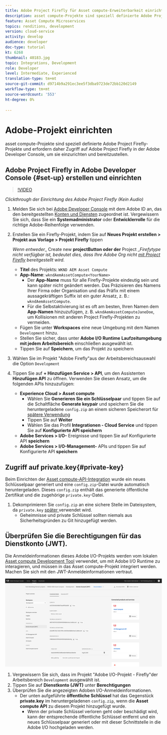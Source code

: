 ```yaml
---
title: Adobe Project Firefly für Asset compute-Erweiterbarkeit einrichten
description: asset compute-Projekte sind speziell definierte Adobe Project Firefly-Projekte und erfordern daher Zugriff auf Adobe Project Firefly in der Adobe Developer Console, um sie einzurichten und bereitzustellen.
feature: Asset Compute Microservices
topics: renditions, development
version: cloud-service
activity: develop
audience: developer
doc-type: tutorial
kt: 6268
thumbnail: 40183.jpg
topic: Integrations, Development
role: Developer
level: Intermediate, Experienced
translation-type: tm+mt
source-git-commit: d9714b9a291ec3ee5f3dba9723de72bb120d2149
workflow-type: tm+mt
source-wordcount: '553'
ht-degree: 0%

---
```



# Adobe-Projekt einrichten

asset compute-Projekte sind speziell definierte Adobe Project Firefly-Projekte und erfordern daher Zugriff auf Adobe Project Firefly in der Adobe Developer Console, um sie einzurichten und bereitzustellen.

## Adobe Project Firefly in Adobe Developer Console {#set-up} erstellen und einrichten

>[!VIDEO](https://video.tv.adobe.com/v/40183/?quality=12&learn=on)

_Clickthrough der Einrichtung des Adobe Project Firefly (Kein Audio)_

1. Melden Sie sich bei [Adobe Developer Console](https://console.adobe.io) mit dem Adobe ID an, das den bereitgestellten [Konten und Diensten](./accounts-and-services.md) zugeordnet ist. Vergewissern Sie sich, dass Sie ein __Systemadministrator__ oder __Entwicklerrolle__ für die richtige Adobe-Reihenfolge verwenden.
1. Erstellen Sie ein Firefly-Projekt, indem Sie auf __Neues Projekt erstellen > Projekt aus Vorlage > Projekt Firefly__ tippen

   _Wenn entweder__ Create new __projectButton oder der__ Project __Firefytype nicht verfügbar ist, bedeutet dies, dass Ihre Adobe Org nicht  [mit Project Firefly](#request-adobe-project-firefly) bereitgestellt wird._

   + __Titel__ des Projekts:  `WKND AEM Asset Compute`
   + __App-Name__:  `wkndAemAssetCompute<YourName>`
      + Der __App-Name__ muss für alle Firefly-Projekte eindeutig sein und kann später nicht geändert werden. Das Präzisieren des Namens Ihrer Firma oder Organisation und das Präfix mit einem aussagekräftigen Suffix ist ein guter Ansatz, z. B.: `wkndAemAssetCompute`.
      + Für die Selbstaktivierung ist es oft am besten, Ihren Namen dem __App-Namen__ hinzuzufügen, z. B. `wkndAemAssetComputeJaneDoe`, um Kollisionen mit anderen Project Firefly-Projekten zu vermeiden.
   + Fügen Sie unter __Workspaces__ eine neue Umgebung mit dem Namen `Development` hinzu.
   + Stellen Sie sicher, dass unter __Adobe I/O Runtime__ __Laufzeitumgebung mit jedem Arbeitsbereich__ einschließen ausgewählt ist.
   + Tippen Sie auf __Speichern__, um das Projekt zu speichern
1. Wählen Sie im Projekt &quot;Adobe Firefly&quot;aus der Arbeitsbereichsauswahl die Option `Development`
1. Tippen Sie auf __+ Hinzufügen Service > API__, um den Assistenten __Hinzufügen API__ zu öffnen. Verwenden Sie diesen Ansatz, um die folgenden APIs hinzuzufügen:

   + __Experience Cloud > Asset compute__
      + Wählen Sie __Generieren Sie ein Schlüsselpaar__ und tippen Sie auf die Schaltfläche __Generate keypair__ und speichern Sie die heruntergeladene `config.zip` an einem sicheren Speicherort für [spätere Verwendung](#private-key)
      + Tippen Sie auf __Weiter__
      + Wählen Sie das Profil __Integrationen - Cloud Service__ und tippen Sie auf __Konfigurierte API speichern__
   + __Adobe Services > I/O-__ Ereignisse und tippen Sie auf Konfigurierte API  __speichern__
   + __Adobe Services > I/O-Management-__ APIs und tippen Sie auf Konfigurierte API  __speichern__

## Zugriff auf private.key{#private-key}

Beim Einrichten der [Asset compute-API-Integration](#set-up) wurde ein neues Schlüsselpaar generiert und eine `config.zip`-Datei wurde automatisch heruntergeladen. Dieses `config.zip` enthält das generierte öffentliche Zertifikat und die zugehörige `private.key`-Datei.

1. Dekomprimieren Sie `config.zip` an eine sichere Stelle im Dateisystem, da `private.key` [später ](../develop/environment-variables.md) verwendet wird.
   + Geheimnisse und private Schlüssel sollten niemals aus Sicherheitsgründen zu Git hinzugefügt werden.

## Überprüfen Sie die Berechtigungen für das Dienstkonto (JWT).

Die Anmeldeinformationen dieses Adobe I/O-Projekts werden vom lokalen [Asset compute Development Tool](../develop/development-tool.md) verwendet, um mit Adobe I/O Runtime zu interagieren, und müssen in das Asset compute-Projekt integriert werden. Machen Sie sich mit den JWT-Anmeldeinformationen vertraut.

![Adobe Developer Service-Kontoanmeldeinformationen](./assets/firefly/service-account.png)

1. Vergewissern Sie sich, dass im Projekt &quot;Adobe I/O-Projekt - Firefly&quot;der Arbeitsbereich `Development` ausgewählt ist.
1. Tippen Sie auf __Dienstkonto (JWT)__ unter __Berechtigungen__
1. Überprüfen Sie die angezeigten Adoben I/O-Anmeldeinformationen.
   + Der unten aufgeführte __öffentliche Schlüssel__ hat das Gegenstück __private.key__ im heruntergeladenen `config.zip`, wenn die __Asset compute API__ zu diesem Projekt hinzugefügt wurde.
      + Wenn der private Schlüssel verloren geht oder beschädigt wird, kann der entsprechende öffentliche Schlüssel entfernt und ein neues Schlüsselpaar generiert oder mit dieser Schnittstelle in die Adobe I/O hochgeladen werden.
